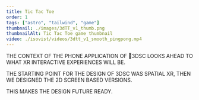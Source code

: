 ```yaml
---
title: Tic Tac Toe
order: 1
tags: ["astro", "tailwind", "game"]
thumbnail: ./images/3dTT_v1_thumb.png
thumbnailAlt: Tic Tac Toe game thumbnail
video: ./isovist/videos/3dtt_v1_smooth_pingpong.mp4
---
```


THE CONTEXT OF THE PHONE APPLICATION OF 3DSC LOOKS AHEAD TO WHAT XR INTERACTIVE EXPERIENCES WILL BE.


THE STARTING POINT FOR THE DESIGN OF 3DSC
WAS SPATIAL XR, THEN WE DESIGNED THE 2D
SCREEN BASED VERSIONS.

THIS MAKES THE DESIGN FUTURE READY. 
